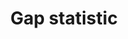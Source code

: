 ---
title: Gap statistic
related_terms:
 - k-means-clustering
references:
 - "[Estimating the number of clusters in a data set via the gap statistic](http://statweb.stanford.edu/~gwalther/gap.pdf)"
---
